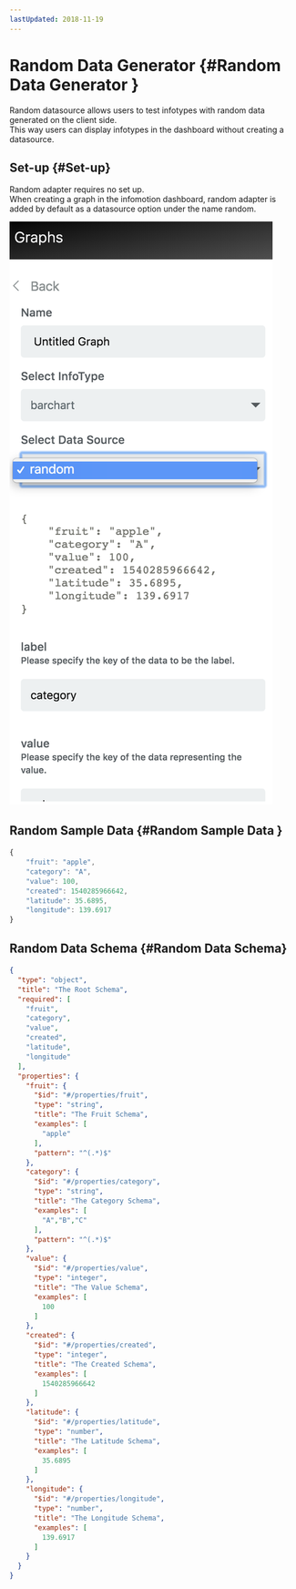 ```yaml
---
lastUpdated: 2018-11-19
---
```


# Random Data Generator  {#Random Data Generator }

Random datasource allows users to test infotypes with random data generated on the client side.  
This way users can display infotypes in the dashboard without creating a datasource. 

## Set-up {#Set-up}

Random adapter requires no set up.  
When creating a graph in the infomotion dashboard, random adapter is added by default as a datasource option under the name random. 

![Select random data source](./../../../../img/InfoMotion/DataSource/Random/SelectRandomDataSource.png)

## Random Sample Data  {#Random Sample Data }

```javascript
{
    "fruit": "apple",
    "category": "A",
    "value": 100,
    "created": 1540285966642,
    "latitude": 35.6895,
    "longitude": 139.6917
}
```

## Random Data Schema {#Random Data Schema}

```json
{
  "type": "object",
  "title": "The Root Schema",
  "required": [
    "fruit",
    "category",
    "value",
    "created",
    "latitude",
    "longitude"
  ],
  "properties": {
    "fruit": {
      "$id": "#/properties/fruit",
      "type": "string",
      "title": "The Fruit Schema",
      "examples": [
        "apple"
      ],
      "pattern": "^(.*)$"
    },
    "category": {
      "$id": "#/properties/category",
      "type": "string",
      "title": "The Category Schema",
      "examples": [
        "A","B","C"
      ],
      "pattern": "^(.*)$"
    },
    "value": {
      "$id": "#/properties/value",
      "type": "integer",
      "title": "The Value Schema",
      "examples": [
        100
      ]
    },
    "created": {
      "$id": "#/properties/created",
      "type": "integer",
      "title": "The Created Schema",
      "examples": [
        1540285966642
      ]
    },
    "latitude": {
      "$id": "#/properties/latitude",
      "type": "number",
      "title": "The Latitude Schema",
      "examples": [
        35.6895
      ]
    },
    "longitude": {
      "$id": "#/properties/longitude",
      "type": "number",
      "title": "The Longitude Schema",
      "examples": [
        139.6917
      ]
    }
  }
}
```